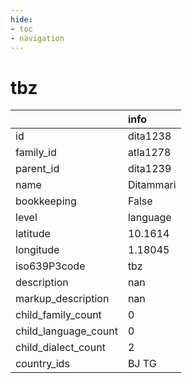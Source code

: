 ```yaml
---
hide:
- toc
- navigation
---
```

# tbz
|                      | info      |
|:---------------------|:----------|
| id                   | dita1238  |
| family_id            | atla1278  |
| parent_id            | dita1239  |
| name                 | Ditammari |
| bookkeeping          | False     |
| level                | language  |
| latitude             | 10.1614   |
| longitude            | 1.18045   |
| iso639P3code         | tbz       |
| description          | nan       |
| markup_description   | nan       |
| child_family_count   | 0         |
| child_language_count | 0         |
| child_dialect_count  | 2         |
| country_ids          | BJ TG     |